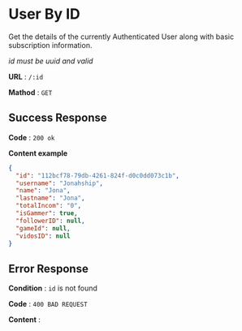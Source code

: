 # User By ID

Get the details of the currently Authenticated User along with basic subscription information.

_id must be uuid and valid_

**URL** : `/:id`

**Mathod** : `GET`

## Success Response

**Code** : `200 ok`

**Content example**

```json
{
  "id": "112bcf78-79db-4261-824f-d0c0dd073c1b",
  "username": "Jonahship",
  "name": "Jona",
  "lastname": "Jona",
  "totalIncom": "0",
  "isGammer": true,
  "followerID": null,
  "gameId": null,
  "vidosID": null
}
```

## Error Response

**Condition** : `id` is not found

**Code** : `400 BAD REQUEST`

**Content** :

```json

```

